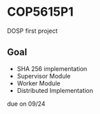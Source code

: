 # COP5615P1
DOSP first project
## Goal
* SHA 256 implementation
* Supervisor Module
* Worker Module
* Distributed Implementation

due on 09/24
